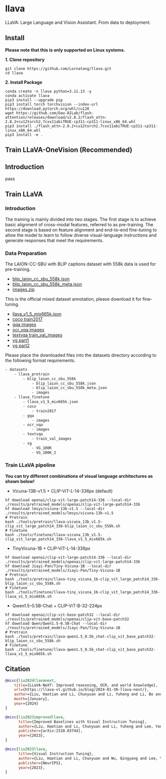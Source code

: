 # llava

LLaVA: Large Language and Vision Assistant. From data to deployment.

## Install

**Please note that this is only supported on Linux systems.**

**1. Clone repository**

```shell
git clone https://github.com/Lornatang/llava.git
cd llava
```

**2. Install Package**

```shell
conda create -n llava python=3.11.13 -y
conda activate llava
pip3 install --upgrade pip
pip3 install torch torchvision --index-url https://download.pytorch.org/whl/cu128
wget https://github.com/Dao-AILab/flash-attention/releases/download/v2.8.2/flash_attn-2.8.2+cu12torch2.7cxx11abiTRUE-cp311-cp311-linux_x86_64.whl
pip3 install ./flash_attn-2.8.2+cu12torch2.7cxx11abiTRUE-cp311-cp311-linux_x86_64.whl
pip3 install -e .
```

## Train LLaVA-OneVision (Recommended)

## Introduction

pass

## Train LLaVA

### Introduction

The training is mainly divided into two stages. The first stage is to achieve basic alignment of cross-modal features, referred to as pre-training.
The second stage is based on feature alignment and end-to-end fine-tuning to allow the model to learn to follow diverse visual-language instructions
and generate responses that meet the requirements.

### Data Preparation

The LAION-CC-SBU with BLIP captions dataset with 558k data is used for pre-training.
- [blip_laion_cc_sbu_558k.json](https://huggingface.co/datasets/liuhaotian/LLaVA-Pretrain/blob/main/blip_laion_cc_sbu_558k.json)
- [blip_laion_cc_sbu_558k_meta.json](https://huggingface.co/datasets/liuhaotian/LLaVA-Pretrain/blob/main/blip_laion_cc_sbu_558k_meta.json)
- [images.zip](https://huggingface.co/datasets/liuhaotian/LLaVA-Pretrain/blob/main/images.zip)

This is the official mixed dataset annotation, please download it for fine-tuning.
- [llava_v1_5_mix665k.json](https://huggingface.co/datasets/liuhaotian/LLaVA-Instruct-150K/blob/main/llava_v1_5_mix665k.json)
- [coco train2017](http://images.cocodataset.org/zips/train2017.zip)
- [gqa images](https://downloads.cs.stanford.edu/nlp/data/gqa/images.zip)
- [ocr_vqa images](https://drive.google.com/drive/folders/1_GYPY5UkUy7HIcR0zq3ZCFgeZN7BAfm_?usp=sharing)
- [textvqa train_val_images](https://dl.fbaipublicfiles.com/textvqa/images/train_val_images.zip)
- [vg part1](https://cs.stanford.edu/people/rak248/VG_100K_2/images.zip) 
- [vg part2](https://cs.stanford.edu/people/rak248/VG_100K_2/images2.zip)

Please place the downloaded files into the datasets directory according to the following format requirements.

```txt
- datasets
    - llava_pretrain
        - blip_laion_cc_sbu_558k
            - blip_laion_cc_sbu_558k.json
            - blip_laion_cc_sbu_558k_meta.json
            - images
    - llava_finetune
        - llava_v1_5_mix665k.json
        - coco
            - train2017
        - gqa
            - images
        - ocr_vqa
            - images
        - textvqa
            - train_val_images
        - vg
            - VG_100K
            - VG_100K_2
```

### Train LLaVA pipeline

**You can try different combinations of visual language architectures as shown below!**

- Vicuna-13B-v1.5 + CLIP-ViT-L-14-336px (default)

```shell
hf download openai/clip-vit-large-patch14-336 --local-dir ./results/pretrained_models/openai/clip-vit-large-patch14-336
hf download lmsys/vicuna-13b-v1.5 --local-dir ./results/pretrained_models/lmsys/vicuna-13b-v1.5
# Pretrain
bash ./tools/pretrain/llava-vicuna_13b_v1.5-clip_vit_large_patch14_336-blip_laion_cc_sbu_558k.sh
# Finetune
bash ./tools/finetune/llava-vicuna_13b_v1.5-clip_vit_large_patch14_336-llava_v1_5_mix665k.sh
```

- TinyVicuna-1B + CLIP-ViT-L-14-336px

```shell
hf download openai/clip-vit-large-patch14-336 --local-dir ./results/pretrained_models/openai/clip-vit-large-patch14-336
hf download Jiayi-Pan/Tiny-Vicuna-1B --local-dir ./results/pretrained_models/Jiayi-Pan/Tiny-Vicuna-1B
# Pretrain
bash ./tools/pretrain/llava-tiny_vicuna_1b-clip_vit_large_patch14_336-blip_laion_cc_sbu_558k.sh
# Finetune
bash ./tools/finetune/llava-tiny_vicuna_1b-clip_vit_large_patch14_336-llava_v1_5_mix665k.sh
```

- Qwen1.5-0.5B-Chat + CLIP-ViT-B-32-224px

```shell
hf download openai/clip-vit-base-patch32 --local-dir ./results/pretrained_models/openai/clip-vit-base-patch32
hf download Qwen/Qwen1.5-0.5B-Chat --local-dir ./results/pretrained_models/Jiayi-Pan/Tiny-Vicuna-1B
# Pretrain
bash ./tools/pretrain/llava-qwen1.5_0.5b_chat-clip_vit_base_patch32-blip_laion_cc_sbu_558k.sh
# Finetune
bash ./tools/finetune/llava-qwen1.5_0.5b_chat-clip_vit_base_patch32-llava_v1_5_mix665k.sh
```
## Citation

```bibtex
@misc{liu2024llavanext,
    title={LLaVA-NeXT: Improved reasoning, OCR, and world knowledge},
    url={https://llava-vl.github.io/blog/2024-01-30-llava-next/},
    author={Liu, Haotian and Li, Chunyuan and Li, Yuheng and Li, Bo and Zhang, Yuanhan and Shen, Sheng and Lee, Yong Jae},
    month={January},
    year={2024}
}

@misc{liu2023improvedllava,
      title={Improved Baselines with Visual Instruction Tuning}, 
      author={Liu, Haotian and Li, Chunyuan and Li, Yuheng and Lee, Yong Jae},
      publisher={arXiv:2310.03744},
      year={2023},
}

@misc{liu2023llava,
      title={Visual Instruction Tuning}, 
      author={Liu, Haotian and Li, Chunyuan and Wu, Qingyang and Lee, Yong Jae},
      publisher={NeurIPS},
      year={2023},
}
```